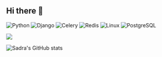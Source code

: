 ## Hi there 👋

<!--
**SaDR4M/SaDR4M** is a ✨ _special_ ✨ repository because its `README.md` (this file) appears on your GitHub profile.

Here are some ideas to get you started:

- 🔭 I’m currently working on ...
- 🌱 I’m currently learning ...
- 👯 I’m looking to collaborate on ...
- 🤔 I’m looking for help with ...
- 💬 Ask me about ...
- 📫 How to reach me: ...
- 😄 Pronouns: ...
- ⚡ Fun fact: ...
-->


![Python](https://img.shields.io/badge/-Python-333?style=flat&logo=python)
![Django](https://img.shields.io/badge/-Django-092E20?style=flat&logo=django)
![Celery](https://img.shields.io/badge/-Celery-37814A?style=flat&logo=celery&logoColor=white)
![Redis](https://img.shields.io/badge/-Redis-DC382D?style=flat&logo=redis&logoColor=white)
![Linux](https://img.shields.io/badge/-Linux-FCC624?style=flat&logo=linux&logoColor=black)
![PostgreSQL](https://img.shields.io/badge/-PostgreSQL-336791?style=flat&logo=postgresql&logoColor=white)

<p align="left">
  <img src="https://skillicons.dev/icons?i=python,redis,linux,postgres,go" />
</p>


![Sadra's GitHub stats](https://github-readme-stats.vercel.app/api?username=SaDR4M&show_icons=true&theme=radical)



